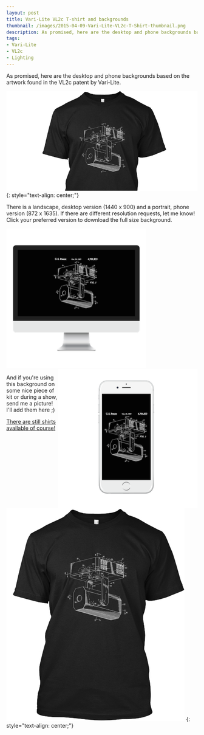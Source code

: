 ```yaml
---
layout: post
title: Vari-Lite VL2c T-shirt and backgrounds
thumbnail: /images/2015-04-09-Vari-Lite-VL2c-T-Shirt-thumbnail.png
description: As promised, here are the desktop and phone backgrounds based on the artwork found in the VL2c patent by Vari-Lite.
tags:
- Vari-Lite
- VL2c
- Lighting
---
```


As promised, here are the desktop and phone backgrounds based on the artwork found in the VL2c patent by Vari-Lite.  

![VL2c T-shirt](/images/2015-04-09-Vari-Lite-VL2c-T-Shirt-3.jpg)
{: style="text-align: center;"}
<!--more-->

There is a landscape, desktop version (1440 x 900) and a portrait, phone version (872 x 1635). If there are different resolution requests, let me know!   
Click your preferred version to download the full size background.


<a href="/images/2015-04-09-Vari-Lite-VL2c-T-Shirt-1.jpg" download="VL2c_background.jpg" title="Vl2c Background" onclick="ga('send', 'event', 'image', 'click', 'desktop_1440_900');">
    <img src="/images/2015-04-09-Vari-Lite-VL2c-T-Shirt-5.png" alt="VL2c Background" width="367">
</a>
<a href="/images/2015-04-09-Vari-Lite-VL2c-T-Shirt-2.jpg" download="VL2c_background.jpg" title="Vl2c Background" onclick="ga('send', 'event', 'image', 'click', 'mobile_872_1635');">
    <img src="/images/2015-04-09-Vari-Lite-VL2c-T-Shirt-4.png" alt="VL2c Background" width="367" style="float: right">
</a>


And if you're using this background on some nice piece of kit or during a show, send me a picture! I'll add them here ;)  

[There are still shirts available of course!](https://teespring.com/varilite_vl2c)

[![VL2c T-shirt](/images/2015-04-09-Vari-Lite-VL2c-T-Shirt-6.jpg)](https://teespring.com/varilite_vl2c)
{: style="text-align: center;"}